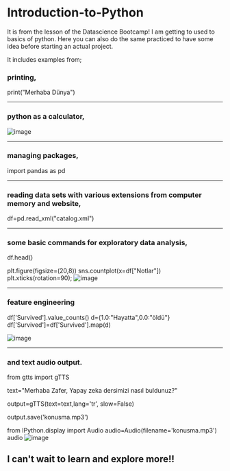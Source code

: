 # Introduction-to-Python
It is from the lesson of the Datascience Bootcamp! I am getting to used to basics of python. Here you can also do the same practiced to have some idea before starting an actual project.

It includes examples from;

### printing,
print("Merhaba Dünya")

------------------------------------------------------------------------------------
### python as a calculator,

![image](https://user-images.githubusercontent.com/122751581/215348250-2d86cf89-e3b6-4b0d-8914-dc9c12cc2b5f.png)

------------------------------------------------------------------------
### managing packages, 

import pandas as pd

-----------------------------------------------------------------------------------
### reading data sets with various extensions from computer memory and website, 
df=pd.read_xml("catalog.xml")

-------------------------------------------------------
### some basic commands for exploratory data analysis,  

df.head()

plt.figure(figsize=(20,8))
sns.countplot(x=df["Notlar"]) 
plt.xticks(rotation=90);
![image](https://user-images.githubusercontent.com/122751581/215348440-43728610-6921-407b-8ba3-a5084255f21b.png)

------------------------------------------------
### feature engineering 

df['Survived'].value_counts()
d={1.0:"Hayatta",0.0:"öldü"}
df['Survived']=df['Survived'].map(d)

![image](https://user-images.githubusercontent.com/122751581/215348466-d867bb47-e9ec-47dc-848a-23b3668ed3bf.png)

---------------------------------------
### and text audio output.

from gtts import gTTS

text="Merhaba Zafer, Yapay zeka dersimizi nasıl buldunuz?"

output=gTTS(text=text,lang='tr', slow=False)

output.save('konusma.mp3')

from IPython.display import Audio
audio=Audio(filename='konusma.mp3')
audio
![image](https://user-images.githubusercontent.com/122751581/215348613-c896c5c7-daef-4114-b64c-d6ae337bc943.png)


## I can't wait to learn and explore more!!
